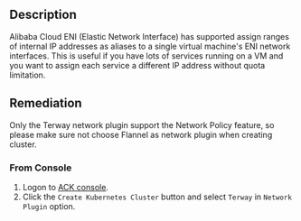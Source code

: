 ## Description

Alibaba Cloud ENI (Elastic Network Interface) has supported assign ranges of internal IP addresses as aliases to a single virtual machine's ENI network interfaces. This is useful if you have lots of services running on a VM and you want to assign each service a different IP address without quota limitation.

## Remediation

Only the Terway network plugin support the Network Policy feature, so please make sure not choose Flannel as network plugin when creating cluster.

### From Console

1. Logon to [ACK console](https://cs.console.aliyun.com/#/k8s/cluster/list).
2. Click the `Create Kubernetes Cluster` button and select `Terway` in `Network Plugin` option.